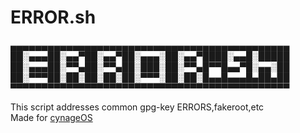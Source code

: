 # ERROR.sh
▄▄▄▄▄▄▄▄▄▄▄▄▄▄▄▄▄▄▄▄▄▄▄▄▄▄▄▄▄▄▄▄▄▄▄▄▄▄▄▄▄▄▄▄▄
██░▄▄▄██░▄▄▀██░▄▄▀██░▄▄▄░██░▄▄▀████░▄▄█░█████
██░▄▄▄██░▀▀▄██░▀▀▄██░███░██░▀▀▄█▀▀█▄▄▀█░▄▄░██
██░▀▀▀██░██░██░██░██░▀▀▀░██░██░█▄▄█▄▄▄█▄██▄██
▀▀▀▀▀▀▀▀▀▀▀▀▀▀▀▀▀▀▀▀▀▀▀▀▀▀▀▀▀▀▀▀▀▀▀▀▀▀▀▀▀▀▀▀▀

This script addresses common gpg-key ERRORS,fakeroot,etc </br>
Made for [cynageOS](https://github.com/ekahPruthvi/cynageOS)

